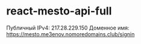 # react-mesto-api-full
Публичный IPv4:
217.28.229.150
Доменное имя:
https://mesto.me3enov.nomoredomains.club/signin